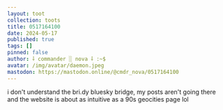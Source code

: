 ```yaml
---
layout: toot
collection: toots
title: 0517164100
date: 2024-05-17
published: true
tags: []
pinned: false
author: ⸸ commander ░ nova ⸸ :~$
avatar: /img/avatar/daemon.jpeg
mastodon: https://mastodon.online/@cmdr_nova/0517164100
---
```


i don't understand the bri.dy bluesky bridge, my posts aren't going there and the website is about as intuitive as a 90s geocities page lol
